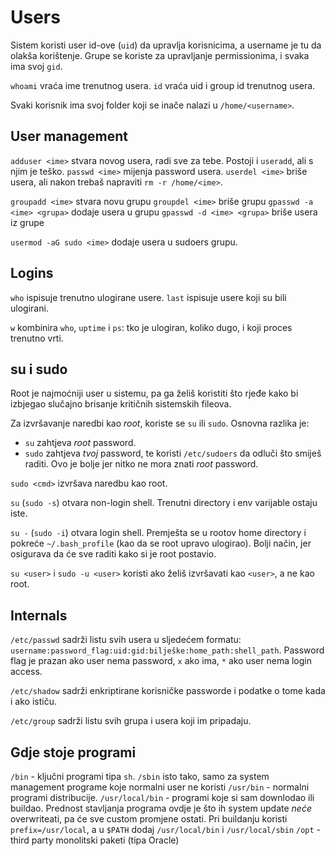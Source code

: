 # Users

Sistem koristi user id-ove (`uid`) da upravlja korisnicima, a username je tu da olakša korištenje. Grupe se koriste za upravljanje permissionima, i svaka ima svoj `gid`.

`whoami` vraća ime trenutnog usera.
`id` vraća uid i group id trenutnog usera.

Svaki korisnik ima svoj folder koji se inače nalazi u `/home/<username>`.

## User management

`adduser <ime>` stvara novog usera, radi sve za tebe. Postoji i `useradd`, ali s njim je teško.
`passwd <ime>` mijenja password usera.
`userdel <ime>` briše usera, ali nakon trebaš napraviti `rm -r /home/<ime>`.

`groupadd <ime>` stvara novu grupu
`groupdel <ime>` briše grupu
`gpasswd -a <ime> <grupa>` dodaje usera u grupu
`gpasswd -d <ime> <grupa>` briše usera iz grupe

`usermod -aG sudo <ime>` dodaje usera u sudoers grupu.

## Logins

`who` ispisuje trenutno ulogirane usere.
`last` ispisuje usere koji su bili ulogirani.

`w` kombinira `who`, `uptime` i `ps`: tko je ulogiran, koliko dugo, i koji proces trenutno vrti.

## su i sudo

Root je najmoćniji user u sistemu, pa ga želiš koristiti što rjeđe kako bi izbjegao slučajno brisanje kritičnih sistemskih fileova.

Za izvršavanje naredbi kao *root*, koriste se `su` ili `sudo`. Osnovna razlika je:
* `su` zahtjeva *root* password.
* `sudo` zahtjeva *tvoj* password, te koristi `/etc/sudoers` da odluči što smiješ raditi. Ovo je bolje jer nitko ne mora znati *root* password.

`sudo <cmd>` izvršava naredbu kao root.

`su` (`sudo -s`) otvara non-login shell. Trenutni directory i env varijable ostaju iste.

`su -` (`sudo -i`) otvara login shell. Premješta se u rootov home directory i pokreće `~/.bash_profile` (kao da se root upravo ulogirao). Bolji način, jer osigurava da će sve raditi kako si je root postavio.

`su <user>` i `sudo -u <user>` koristi ako želiš izvršavati kao `<user>`, a ne kao root.

## Internals

`/etc/passwd` sadrži listu svih usera u sljedećem formatu: `username:password_flag:uid:gid:bilješke:home_path:shell_path`.
Password flag je prazan ako user nema password, `x` ako ima, `*` ako user nema login access.

`/etc/shadow` sadrži enkriptirane korisničke passworde i podatke o tome kada i ako ističu.

`/etc/group` sadrži listu svih grupa i usera koji im pripadaju.

## Gdje stoje programi

`/bin` - ključni programi tipa `sh`. `/sbin` isto tako, samo za system management programe koje normalni user ne koristi
`/usr/bin` - normalni programi distribucije.
`/usr/local/bin` - programi koje si sam downlodao ili buildao. Prednost stavljanja programa ovdje je što ih system update *neće* overwriteati, pa će sve custom promjene ostati. Pri buildanju koristi `prefix=/usr/local`, a u `$PATH` dodaj `/usr/local/bin` i `/usr/local/sbin`
`/opt` - third party monolitski paketi (tipa Oracle)
